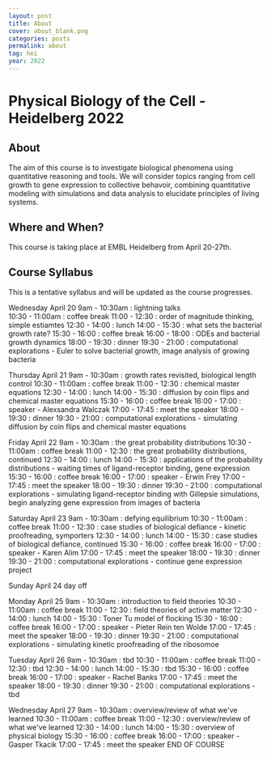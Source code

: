 ```yaml
---
layout: post
title: About
cover: about_blank.png
categories: posts
permalink: about
tag: hei
year: 2022
---
```

# Physical Biology of the Cell - Heidelberg 2022

## About
The aim of this course is to investigate biological phenomena using quantitative reasoning and tools. We will consider topics ranging from cell growth to gene expression to collective behavoir, combining quantitative modeling with simulations and data analysis to elucidate principles of living systems. 


## Where and When?
This course is taking place at EMBL Heidelberg from April 20-27th. 

## Course Syllabus
This is a tentative syllabus and will be updated as the course progresses.

Wednesday April 20
9am - 10:30am : lightning talks \
10:30 - 11:00am : coffee break
11:00 - 12:30 : order of magnitude thinking, simple estiamtes
12:30 - 14:00 : lunch
14:00 - 15:30 : what sets the bacterial growth rate?
15:30 - 16:00 : coffee break
16:00 - 18:00 : ODEs and bacterial growth dynamics
18:00 - 19:30 : dinner
19:30 - 21:00 : computational explorations - Euler to solve bacterial growth, image analysis of growing bacteria

Thursday April 21
9am - 10:30am : growth rates revisited, biological length control
10:30 - 11:00am : coffee break
11:00 - 12:30 : chemical master equations
12:30 - 14:00 : lunch
14:00 - 15:30 : diffusion by coin flips and chemical master equations
15:30 - 16:00 : coffee break
16:00 - 17:00 : speaker - Alexsandra Walczak
17:00 - 17:45 : meet the speaker
18:00 - 19:30 : dinner
19:30 - 21:00 : computational explorations - simulating diffusion by coin flips and chemical master equations

Friday April 22
9am - 10:30am : the great probability distributions
10:30 - 11:00am : coffee break
11:00 - 12:30 : the great probability distributions, continued
12:30 - 14:00 : lunch
14:00 - 15:30 : applications of the probability distributions - waiting times of ligand-receptor binding, gene expression
15:30 - 16:00 : coffee break
16:00 - 17:00 : speaker - Erwin Frey
17:00 - 17:45 : meet the speaker
18:00 - 19:30 : dinner
19:30 - 21:00 : computational explorations - simulating ligand-receptor binding with Gillepsie simulations, begin analyzing gene expression from images of bacteria

Saturday April 23
9am - 10:30am : defying equilibrium
10:30 - 11:00am : coffee break
11:00 - 12:30 : case studies of biological defiance - kinetic proofreading, symporters
12:30 - 14:00 : lunch
14:00 - 15:30 : case studies of biological defiance, continued
15:30 - 16:00 : coffee break
16:00 - 17:00 : speaker - Karen Alim
17:00 - 17:45 : meet the speaker
18:00 - 19:30 : dinner
19:30 - 21:00 : computational explorations - continue gene expression project

Sunday April 24
day off

Monday April 25
9am - 10:30am : introduction to field theories
10:30 - 11:00am : coffee break
11:00 - 12:30 : field theories of active matter
12:30 - 14:00 : lunch
14:00 - 15:30 : Toner Tu model of flocking
15:30 - 16:00 : coffee break
16:00 - 17:00 : speaker - Pieter Rein ten Wolde
17:00 - 17:45 : meet the speaker
18:00 - 19:30 : dinner
19:30 - 21:00 : computational explorations - simulating kinetic proofreading of the ribosomoe

Tuesday April 26
9am - 10:30am : tbd
10:30 - 11:00am : coffee break
11:00 - 12:30 : tbd
12:30 - 14:00 : lunch
14:00 - 15:30 : tbd
15:30 - 16:00 : coffee break
16:00 - 17:00 : speaker - Rachel Banks
17:00 - 17:45 : meet the speaker
18:00 - 19:30 : dinner
19:30 - 21:00 : computational explorations - tbd

Wednesday April 27
9am - 10:30am : overview/review of what we've learned
10:30 - 11:00am : coffee break
11:00 - 12:30 : overview/review of what we've learned
12:30 - 14:00 : lunch
14:00 - 15:30 : overview of physical biology
15:30 - 16:00 : coffee break
16:00 - 17:00 : speaker - Gasper Tkacik
17:00 - 17:45 : meet the speaker
END OF COURSE




